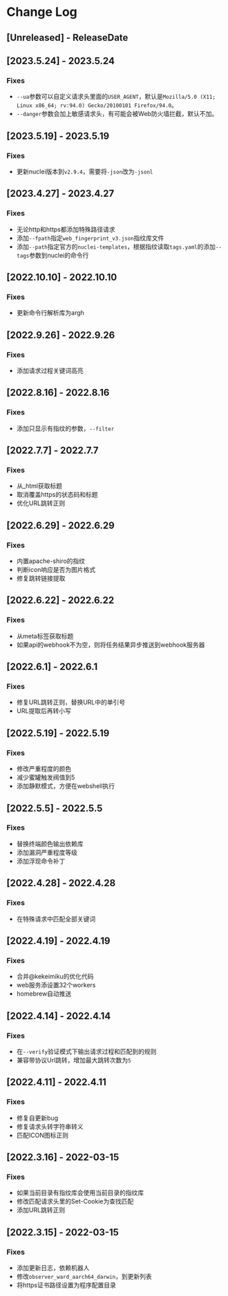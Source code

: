 # Change Log

<!-- next-header -->

## [Unreleased] - ReleaseDate

## [2023.5.24] - 2023.5.24

### Fixes

- `--ua`参数可以自定义请求头里面的`USER_AGENT`，默认是`Mozilla/5.0 (X11; Linux x86_64; rv:94.0) Gecko/20100101 Firefox/94.0`。
- `--danger`参数会加上敏感请求头，有可能会被Web防火墙拦截，默认不加。

## [2023.5.19] - 2023.5.19

### Fixes

- 更新nuclei版本到`v2.9.4`，需要将`-json`改为`-jsonl`

## [2023.4.27] - 2023.4.27

### Fixes

- 无论http和https都添加特殊路径请求
- 添加`--fpath`指定`web_fingerprint_v3.json`指纹库文件
- 添加`--path`指定官方的`nuclei-templates`，根据指纹读取`tags.yaml`的添加`--tags`参数到nuclei的命令行

## [2022.10.10] - 2022.10.10

### Fixes

- 更新命令行解析库为argh

## [2022.9.26] - 2022.9.26

### Fixes

- 添加请求过程关键词高亮

## [2022.8.16] - 2022.8.16

### Fixes

- 添加只显示有指纹的参数，`--filter`

## [2022.7.7] - 2022.7.7

### Fixes

- 从_html获取标题
- 取消覆盖https的状态码和标题
- 优化URL跳转正则

## [2022.6.29] - 2022.6.29

### Fixes

- 内置apache-shiro的指纹
- 判断icon响应是否为图片格式
- 修复跳转链接提取

## [2022.6.22] - 2022.6.22

### Fixes

- 从meta标签获取标题
- 如果api的webhook不为空，则将任务结果异步推送到webhook服务器

## [2022.6.1] - 2022.6.1

### Fixes

- 修复URL跳转正则，替换URL中的单引号
- URL提取后再转小写

## [2022.5.19] - 2022.5.19

### Fixes

- 修改严重程度的颜色
- 减少蜜罐触发阀值到5
- 添加静默模式，方便在webshell执行

## [2022.5.5] - 2022.5.5

### Fixes

- 替换终端颜色输出依赖库
- 添加漏洞严重程度等级
- 添加浮现命令补丁

## [2022.4.28] - 2022.4.28

### Fixes

- 在特殊请求中匹配全部关键词

## [2022.4.19] - 2022.4.19

### Fixes

- 合并@kekeimiku的优化代码
- web服务添设置32个workers
- homebrew自动推送

## [2022.4.14] - 2022.4.14

### Fixes

- 在`--verify`验证模式下输出请求过程和匹配到的规则
- 兼容带协议Url跳转，增加最大跳转次数为`5`

## [2022.4.11] - 2022.4.11

### Fixes

- 修复自更新bug
- 修复请求头转字符串转义
- 匹配ICON图标正则

## [2022.3.16] - 2022-03-15

### Fixes

- 如果当前目录有指纹库会使用当前目录的指纹库
- 修改匹配请求头里的Set-Cookie为查找匹配
- 添加URL跳转正则

## [2022.3.15] - 2022-03-15

### Fixes

- 添加更新日志，依赖机器人
- 修改`observer_ward_aarch64_darwin`，到更新列表
- 将https证书路径设置为程序配置目录